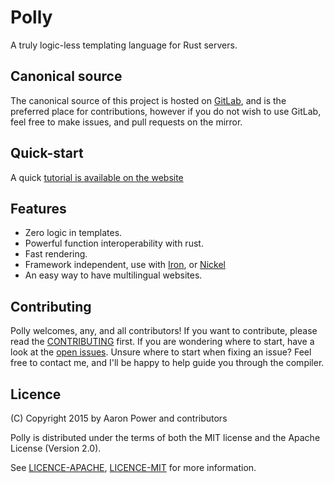 # Polly
A truly logic-less templating language for Rust servers.
## Canonical source
The canonical source of this project is hosted on [GitLab](https://gitlab.com/Aaronepower/Polly), and is the preferred place for contributions, however if you do not wish to use GitLab, feel free to make issues, and pull requests on the mirror. 

## Quick-start
A quick [tutorial is available on the website](https://aaronepower.github.io/Polly)

## Features
- Zero logic in templates.
- Powerful function interoperability with rust.
- Fast rendering.
- Framework independent, use with [Iron](https://github.com/iron/iron), or [Nickel](https://github.com/nickel-org/nickel.rs)
- An easy way to have multilingual websites.

## Contributing
Polly welcomes, any, and all contributors! If you want to contribute, please read the [CONTRIBUTING](./CONTRIBUTING.md) first. If you are wondering where to start, have a look at the [open issues](https://gitlab.com/Aaronepower/Polly/issues?state=opened). Unsure where to start when fixing an issue? Feel free to contact me, and I'll be happy to help guide you through the compiler.

## Licence
(C) Copyright 2015 by Aaron Power and contributors

Polly is distributed under the terms of both the MIT license and the Apache License (Version 2.0).

See [LICENCE-APACHE](./LICENCE-APACHE), [LICENCE-MIT](./LICENCE-MIT) for more information.